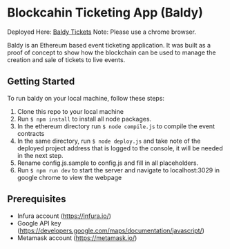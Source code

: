 # Blockcahin Ticketing App (Baldy)
Deployed Here: [Baldy Tickets](http://www.baldytickets.com)
Note: Please use a chrome browser.

Baldy is an Ethereum based event ticketing application. It was built as a proof of concept to show how the blockchain can be used to manage the creation and sale of tickets to live events.

## Getting Started

To run baldy on your local machine, follow these steps:
1. Clone this repo to your local machine
2. Run `$ npm install` to install all node packages.
3. In the ethereum directory run `$ node compile.js` to compile the event contracts
4. In the same directory, run `$ node deploy.js` and take note of the deployed project address that is logged to the console, it will be needed in the next step.
5. Rename config.js.sample to config.js and fill in all placeholders.
6. Run `$ npm run dev` to start the server and navigate to localhost:3029 in google chrome to view the webpage

## Prerequisites

- Infura account (https://infura.io/)
- Google API key (https://developers.google.com/maps/documentation/javascript/)
- Metamask account (https://metamask.io/)

